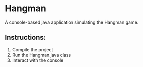 # Hangman

A console-based java application simulating the Hangman game.

## Instructions:

1. Compile the project
2. Run the Hangman.java class
3. Interact with the console